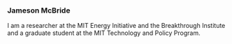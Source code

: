 
### Jameson McBride

I am a researcher at the MIT Energy Initiative and the Breakthrough Institute and a graduate student at the MIT Technology and Policy Program.
